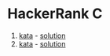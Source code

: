 # HackerRank C

1. [kata](https://www.hackerrank.com/challenges/hello-world-c/problem) - [solution](https://github.com/nicolaskruger/hackerhank_c/tree/001helloword)
2. [kata](https://www.hackerrank.com/challenges/playing-with-characters/problem) - [solution](#)
